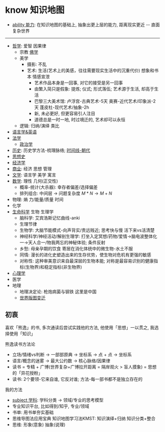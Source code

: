 # know 知识地图

- [ability 能力](ability.md): 在知识地图的基础上, 抽象出更上层的能力, 距离现实更近 -- 直面复杂世界

---

- [哲学](philosophy.md): 爱智 因果律
  - 宗教 [佛学](buddhism.md)
  - 美学
    - 摄影: 不乱
    - 艺术: 生活(艺术上的美感，往往需要现实生活中的沉重代价) 想象和书本 情感宣泄
      - 艺术作品本身是一回事, 对它的接受是另一回事
      - 由繁入简只是假象: 提炼; 仪式; 形式落伍; 艺术源于生活, 却高于生活
      - 巴黎三大美术馆: 卢浮宫-古典艺术-5天 奥赛-近代艺术/印象派-2天 蓬皮杜-现代艺术/抽象-2h
      - 新, 未必更好, 但更容易引人注目
      - 道德总是一时一地, 时过境迁的, 艺术却可以永恒
  - 逻辑: 归纳/演绎 类比
- [语言学&英语](linguistics_english.md)
- [法学](law.md)
  - [政治学](politics.md)
- [历史](history.md): 历史学方法-梳理脉络; [时间线-朝代](history_dynasty.md)
- [思想史](ideas.md)
- [经济学](economic.md)
- [商业](business.md): 经济 思想 管理
- [文学](literature.md): 语言学 美学 寓言
- [数学](math.md): 理性 几何(正交性)
  - 概率-统计(大杀器): 幸存者偏差/选择偏差
  - 排列组合: 中间层 -> 问题复杂度 $M*N \rightarrow M+N$
- 物理: 熵 力/能量/质量 时间
- 化学
- [生命科学](life.md) 生物 生理学
  - 脑科学: 艾宾浩斯记忆曲线-anki
  - 生理节律
  - 生物学: 大脑节能模式-向声背实/贵远贱近; 思考快与慢 活下来vs活清楚
  - 神经科学/神经活动/解剖生理学: 打坐入定冥想/药物/爱情->脑电波整体化一->天人合一/物我两忘的神秘体验; 条件反射
  - 乡愁: 母亲孕期的饮食 寄居在消化体统中的微生物-水土不服
  - 同情: 漫长的进化史塑造出来的生存优势，使生物对危机有更强的敏感
  - 对称性: 这种审美意识来自最深层的生物本能; 对称是最容易识别的健康指标(生物界)和稳定指标(非生物界)
- [心理学](psychology.md)
- 医学
- 地理
  - 地理决定论: 枪炮病菌与钢铁 这里是中国
  - [世界版图变迁](http://my.tv.sohu.com/us/226547282/80872332.shtml)

## 初衷

喜欢「熊逸」的书, 多次通读后尝试实践他的方法, 他使用「思想」一以贯之, 我选择使用「知识」

熊逸读书方法论

- 立场/情绪vs判断 -> 一部部原典 -> 坐标系 -> 点 + 点 -> 坐标系
- 语言/概念的迷雾 -> 最大公约数 -> 核心脉络/因果律
- 读书 = 专精 + 广博(世界复杂+广博拉开距离 = 隔岸观火 > 盲人摸象) = 思想的「异花授粉」
- 读书: 2个要领-它来自谁, 它反对谁; 方法-每一部书都不是独立存在的

我的方法

- [subject 学科](subject.md): 学科分类 -> 领域/专业的思考模型
- 专业知识平台, 比如得到/知乎, 专业/领域
- 书单: 用书单夯实基础
- 思维导图法应用宝典 知识地图学习法KMST: 知识演绎+归纳 知识分类+整合
- 思维: 形象(意象) 抽象(说理)
